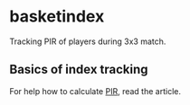 # basketindex

Tracking PIR of players during 3x3 match.

## Basics of index tracking

For help how to calculate [PIR](https://en.wikipedia.org/wiki/Performance_Index_Rating), 
read the article.
